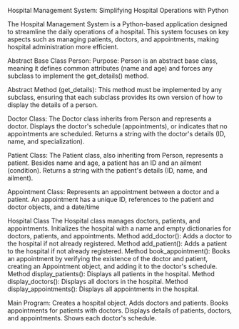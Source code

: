 Hospital Management System: Simplifying Hospital Operations with Python

The Hospital Management System is a Python-based application designed
to streamline the daily operations of a hospital. This system focuses
on key aspects such as managing patients, doctors, and appointments,
making hospital administration more efficient.

Abstract Base Class Person:
Purpose: Person is an abstract base class, meaning it defines common attributes (name and age) and forces any subclass to implement the get_details() method.

Abstract Method (get_details): This method must be implemented by any subclass, ensuring that each subclass provides its own version of how to display the details of a person.

Doctor Class:
The Doctor class inherits from Person and represents a doctor. Displays the doctor's schedule (appointments), or indicates that no appointments are scheduled. Returns a string with the doctor's details (ID, name, and specialization).

Patient Class:
The Patient class, also inheriting from Person, represents a patient. Besides name and age, a patient has an ID and an ailment (condition). Returns a string with the patient's details (ID, name, and ailment).

Appointment Class:
Represents an appointment between a doctor and a patient. An appointment has a unique ID, references to the patient and doctor objects, and a date/time

Hospital Class
The Hospital class manages doctors, patients, and appointments.  Initializes the hospital with a name and empty dictionaries for doctors, patients, and appointments. 
Method add_doctor(): Adds a doctor to the hospital if not already registered.
Method add_patient(): Adds a patient to the hospital if not already registered.
Method book_appointment(): Books an appointment by verifying the existence of the doctor and patient, creating an Appointment object, and adding it to the doctor's schedule.
Method display_patients(): Displays all patients in the hospital.
Method display_doctors(): Displays all doctors in the hospital.
Method display_appointments(): Displays all appointments in the hospital.

Main Program:
Creates a hospital object.
Adds doctors and patients.
Books appointments for patients with doctors.
Displays details of patients, doctors, and appointments.
Shows each doctor's schedule.
